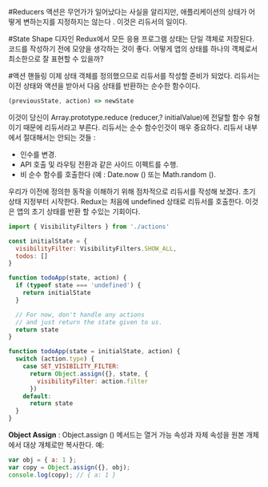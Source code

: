 #Reducers
액션은 무언가가 일어났다는 사실을 알리지만, 애플리케이션의 상태가 어떻게 변하는지를 지정하지는 않는다 . 이것은 리듀서의 일이다.

#State Shape 디자인
Redux에서 모든 응용 프로그램 상태는 단일 객체로 저장된다. 코드를 작성하기 전에 모양을 생각하는 것이 좋다. 어떻게 앱의 상태를 하나의 걕체로서 최소한으로 잘 표현할 수 있을까?

#액션 핸들링
이제 상태 객체를 정의했으므로 리듀서를 작성할 준비가 되었다. 리듀서는 이전 상태와 액션을 받아서 다음 상태를 반환하는 순수한 함수이다.
```JavaScript
(previousState, action) => newState
```
이것이 당신이 Array.prototype.reduce (reducer,? initialValue)에 전달할 함수 유형이기 때문에 리듀서라고 부른다. 리듀서는 순수 함수인것이 매우 중요하다.
리듀서 내부에서 절대해서는 안되는 것들 :
- 인수를 변경.
- API 호출 및 라우팅 전환과 같은 사이드 이펙트를 수행.
- 비 순수 함수를 호출한다 (예 : Date.now () 또는 Math.random ().

우리가 이전에 정의한 동작을 이해하기 위해 점차적으로 리듀서를 작성해 보겠다.
초기 상태 지정부터 시작한다. Redux는 처음에 undefined 상태로 리듀서를 호출한다. 이것은 앱의 초기 상태를 반환 할 수있는 기회이다.
```JavaScript
import { VisibilityFilters } from './actions'

const initialState = {
  visibilityFilter: VisibilityFilters.SHOW_ALL,
  todos: []
}

function todoApp(state, action) {
  if (typeof state === 'undefined') {
    return initialState
  }

  // For now, don't handle any actions
  // and just return the state given to us.
  return state
}
```

```Javascript
function todoApp(state = initialState, action) {
  switch (action.type) {
    case SET_VISIBILITY_FILTER:
      return Object.assign({}, state, {
        visibilityFilter: action.filter
      })
    default:
      return state
  }
}
```
**Object Assign** : Object.assign () 메서드는 열거 가능 속성과 자체 속성을 원본 개체에서 대상 개체로만 복사한다.
예:
```Javascript
var obj = { a: 1 };
var copy = Object.assign({}, obj);
console.log(copy); // { a: 1 }
```
